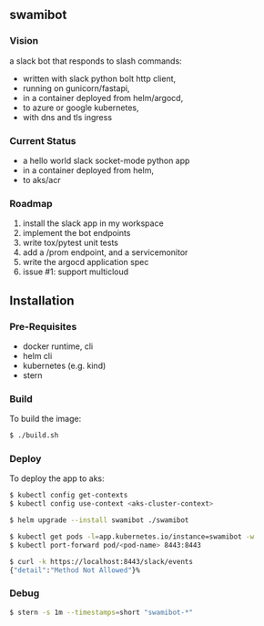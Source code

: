 ## swamibot

### Vision
a slack bot that responds to slash commands:
* written with slack python bolt http client,
* running on gunicorn/fastapi,
* in a container deployed from helm/argocd,
* to azure or google kubernetes,
* with dns and tls ingress

### Current Status
* a hello world slack socket-mode python app
* in a container deployed from helm,
* to aks/acr

### Roadmap
1. install the slack app in my workspace
1. implement the bot endpoints
1. write tox/pytest unit tests
1. add a /prom endpoint, and a servicemonitor
1. write the argocd application spec
1. issue #1: support multicloud 

## Installation

### Pre-Requisites

* docker runtime, cli
* helm cli
* kubernetes (e.g. kind)
* stern

### Build

To build the image:
```bash
$ ./build.sh
```

### Deploy

To deploy the app to aks:
```bash
$ kubectl config get-contexts
$ kubectl config use-context <aks-cluster-context>

$ helm upgrade --install swamibot ./swamibot

$ kubectl get pods -l=app.kubernetes.io/instance=swamibot -w
$ kubectl port-forward pod/<pod-name> 8443:8443

$ curl -k https://localhost:8443/slack/events
{"detail":"Method Not Allowed"}%
```

### Debug

```bash
$ stern -s 1m --timestamps=short "swamibot-*"
```

